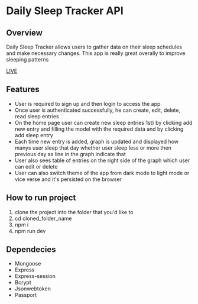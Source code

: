 # Daily Sleep Tracker API

## Overview
Daily Sleep Tracker allows users to gather data on their sleep schedules and make necessary changes. This app is really great overally to improve sleeping patterns

[LIVE](https://daily-sleep-tracker.netlify.app/)

## Features
* User is required to sign up and then login to access the app
* Once user is authenticated successfully, he can create, edit, delete, read sleep entries
* On the home page user can create new sleep entries 1st) by clicking add new entry and filling the model with the required data and by clicking add sleep entry
* Each time new entry is added, graph is updated and displayed how manys user sleep that day whether user sleep less or more then previous day as line in the graph indicate that
* User also sees table of entries on the right side of the graph which user can edit or delete
* User can also switch theme of the app from dark mode to light mode or vice verse and it's persisted on the browser

## How to run project
1. clone the project into the folder that you'd like to
2. cd cloned_folder_name
3. npm i
4. npm run dev

## Dependecies
* Mongoose
* Express
* Express-session
* Bcrypt
* Jsonwebtoken
* Passport
